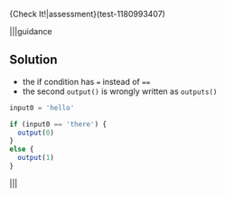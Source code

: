 {Check It!|assessment}(test-1180993407)

|||guidance
## Solution

- the if condition has `=` instead of `==`
- the second `output()` is wrongly written as `outputs()`

```javascript
input0 = 'hello'

if (input0 == 'there') {
  output(0)
}
else {
  output(1)
}
```
|||